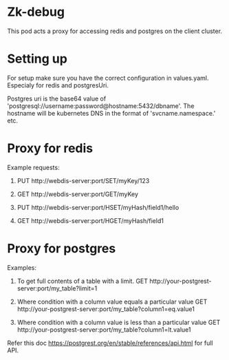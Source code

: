 # Zk-debug
This pod acts a proxy for accessing redis and postgres on the client cluster.

# Setting up
For setup make sure you have the correct configuration in values.yaml. Especialy for redis and postgresUri.

Postgres uri is the base64 value of 'postgresql://username:password@hostname:5432/dbname'. The hostname will be kubernetes DNS in the format of 'svcname.namespace.' etc.

# Proxy for redis
Example requests:

1. PUT http://webdis-server:port/SET/myKey/123

2. GET http://webdis-server:port/GET/myKey

3. PUT http://webdis-server:port/HSET/myHash/field1/hello

4. GET http://webdis-server:port/HGET/myHash/field1

# Proxy for postgres
Examples:

1. To get full contents of a table with a limit.
GET http://your-postgrest-server:port/my_table?limit=1

2. Where condition with a column value equals a particular value
GET http://your-postgrest-server:port/my_table?column1=eq.value1 

3. Where condition with a column value is less than a particular value
GET http://your-postgrest-server:port/my_table?column1=lt.value1 

Refer this doc https://postgrest.org/en/stable/references/api.html for full API. 
